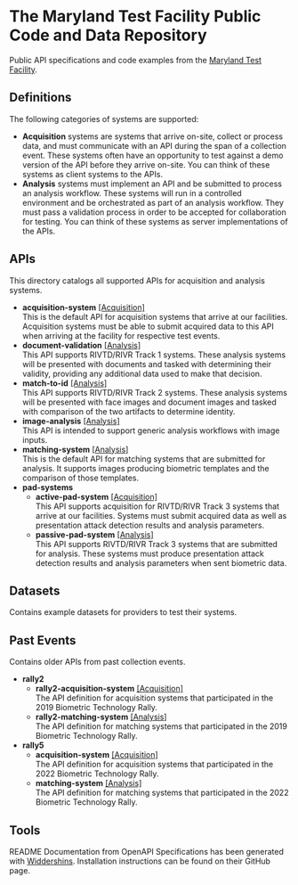 # The Maryland Test Facility Public Code and Data Repository

Public API specifications and code examples from the [Maryland Test Facility](https://mdtf.org).

## Definitions

The following categories of systems are supported:
- **Acquisition** systems are systems that arrive on-site, collect or process data, and must communicate with an API during the span of a collection event. These systems often have an opportunity to test against a demo version of the API before they arrive on-site. You can think of these systems as client systems to the APIs.
- **Analysis** systems must implement an API and be submitted to process an analysis workflow. These systems will run in a controlled environment and be orchestrated as part of an analysis workflow. They must pass a validation process in order to be accepted for collaboration for testing. You can think of these systems as server implementations of the APIs.

## APIs

This directory catalogs all supported APIs for acquisition and analysis systems.

- **acquisition-system** [\[Acquisition\]](#Definitions)  
  This is the default API for acquisition systems that arrive at our facilities. Acquisition systems must be able to submit acquired data to this API when arriving at the facility for respective test events.
- **document-validation** [\[Analysis\]](#Definitions)  
  This API supports RIVTD/RIVR Track 1 systems. These analysis systems will be presented with documents and tasked with determining their validity, providing any additional data used to make that decision.
- **match-to-id** [\[Analysis\]](#Definitions)  
  This API supports RIVTD/RIVR Track 2 systems. These analysis systems will be presented with face images and document images and tasked with comparison of the two artifacts to determine identity.
- **image-analysis** [\[Analysis\]](#Definitions)  
  This API is intended to support generic analysis workflows with image inputs.
- **matching-system** [\[Analysis\]](#Definitions)  
  This is the default API for matching systems that are submitted for analysis. It supports images producing biometric templates and the comparison of those templates.
- **pad-systems**
  - **active-pad-system** [\[Acquisition\]](#Definitions)  
    This API supports acquisition for RIVTD/RIVR Track 3 systems that arrive at our facilities. Systems must submit acquired data as well as presentation attack detection results and analysis parameters.
  - **passive-pad-system** [\[Analysis\]](#Definitions)  
    This API supports RIVTD/RIVR Track 3 systems that are submitted for analysis. These systems must produce presentation attack detection results and analysis parameters when sent biometric data.

## Datasets

Contains example datasets for providers to test their systems.

## Past Events

Contains older APIs from past collection events.

- **rally2**
  - **rally2-acquisition-system** [\[Acquisition\]](#Definitions)  
    The API definition for acquisition systems that participated in the 2019 Biometric Technology Rally.
  - **rally2-matching-system** [\[Analysis\]](#Definitions)  
    The API definition for matching systems that participated in the 2019 Biometric Technology Rally.
- **rally5**
  - **acquisition-system** [\[Acquisition\]](#Definitions)  
    The API definition for acquisition systems that participated in the 2022 Biometric Technology Rally.
  - **matching-system** [\[Analysis\]](#Definitions)  
    The API definition for matching systems that participated in the 2022 Biometric Technology Rally.

## Tools

README Documentation from OpenAPI Specifications has been generated with [Widdershins](https://github.com/Mermade/widdershins). Installation instructions can be found on their GitHub page.

